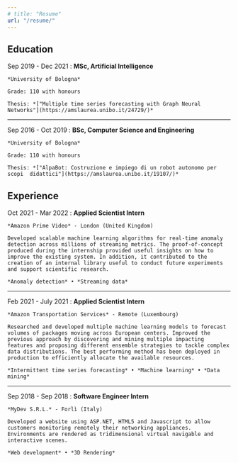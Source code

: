 ```yaml
---
# title: "Resume"
url: "/resume/"
---
```


Education
---------

Sep 2019 - Dec 2021
:   **MSc, Artificial Intelligence**

    *University of Bologna*

    Grade: 110 with honours

    Thesis: *["Multiple time series forecasting with Graph Neural Networks"](https://amslaurea.unibo.it/24729/)*


---

Sep 2016 - Oct 2019
:   **BSc, Computer Science and Engineering**

    *University of Bologna*

    Grade: 110 with honours

    Thesis: *["AlpaBot: Costruzione e impiego di un robot autonomo per scopi  didattici"](https://amslaurea.unibo.it/19107/)*


Experience
----------


Oct 2021 - Mar 2022
:   **Applied Scientist Intern**

    *Amazon Prime Video* - London (United Kingdom)

    Developed scalable machine learning algorithms for real-time anomaly detection across millions of streaming metrics. The proof-of-concept produced during the internship provided useful insights on how to improve the existing system. In addition, it contributed to the creation of an internal library useful to conduct future experiments and support scientific research.

    *Anomaly detection* • *Streaming data*

---

Feb 2021 - July 2021
:   **Applied Scientist Intern**

    *Amazon Transportation Services* - Remote (Luxembourg)

    Researched and developed multiple machine learning models to forecast volumes of packages moving across European centers. Improved the previous approach by discovering and mining multiple impacting features and proposing different ensemble strategies to tackle complex data distributions. The best performing method has been deployed in production to efficiently allocate the available resources.

    *Intermittent time series forecasting* • *Machine learning* • *Data mining*

---

Sep 2018 - Sep 2018
:   **Software Engineer Intern**

    *MyDev S.R.L.* - Forlì (Italy)

    Developed a website using ASP.NET, HTML5 and Javascript to allow customers monitoring remotely their networking appliances. Environments are rendered as tridimensional virtual navigable and interactive scenes.

    *Web development* • *3D Rendering*